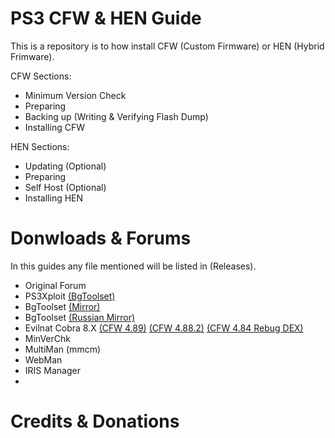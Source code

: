 # PS3 CFW & HEN Guide
This is a repository is to how install CFW (Custom Firmware) or HEN (Hybrid Frimware).

CFW Sections:

- Minimum Version Check
- Preparing
- Backing up (Writing & Verifying Flash Dump)
- Installing CFW

HEN Sections:

- Updating (Optional)
- Preparing
- Self Host (Optional)
- Installing HEN


# Donwloads & Forums

In this guides any file mentioned will be listed in (Releases).

- Original Forum
- PS3Xploit [(BgToolset)](http://ps3xploit.me/)
- BgToolset [(Mirror)](https://furever.me/bgtoolset)
- BgToolset [(Russian Mirror)](https://www.pspx.ru/forum/bgtoolset/)
- Evilnat Cobra 8.X [(CFW 4.89)](https://www.psx-place.com/threads/cfw-4-89-evilnat-cobra-8-3-cex.37294/) [(CFW 4.88.2)](https://www.psx-place.com/threads/4-88-2-evilnat-cobra-8-3-custom-firmware-cfw-cex-released.32057/) [(CFW 4.84 Rebug DEX)](https://rebug.me/official-rebug-4-84-2-rex-d-rex-cobra-8-1-toolbox-2-03-02-mar-29th-2019/)
- MinVerChk
- MultiMan (mmcm)
- WebMan
- IRIS Manager
- 

# Credits & Donations


